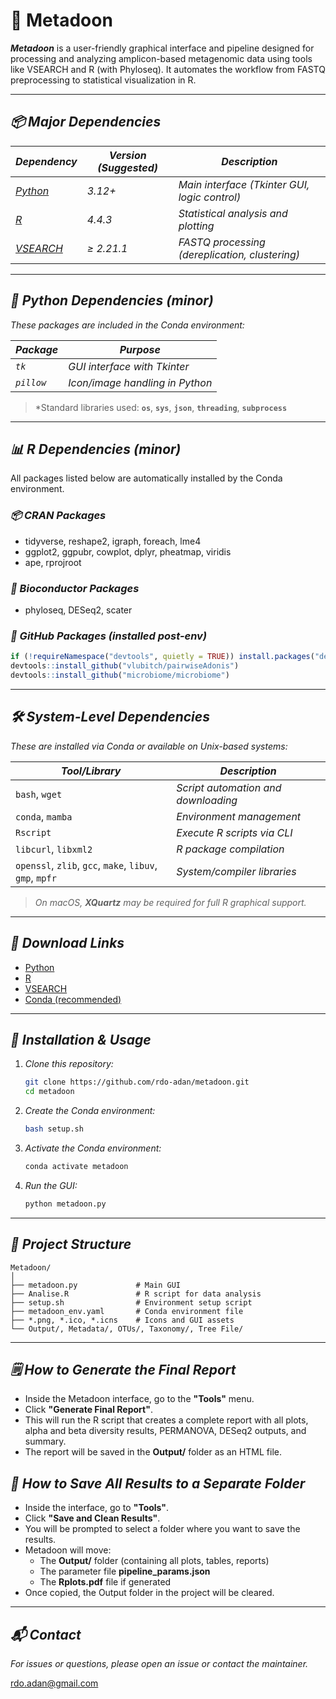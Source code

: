 # 🧪 Metadoon

***Metadoon*** is a user-friendly graphical interface and pipeline designed for processing and analyzing amplicon-based metagenomic data using tools like VSEARCH and R (with Phyloseq). It automates the workflow from FASTQ preprocessing to statistical visualization in R.

---

## *📦 Major Dependencies*

| *Dependency*                                              | *Version (Suggested)* | *Description*                                  |
| --------------------------------------------------------- | --------------------- | ---------------------------------------------- |
| *[Python](https://www.python.org/downloads/)*             | *3.12+*               | *Main interface (Tkinter GUI, logic control)*  |
| *[R](https://cran.r-project.org/)*                        | *4.4.3*               | *Statistical analysis and plotting*            |
| *[VSEARCH](https://github.com/torognes/vsearch/releases)* | *≥ 2.21.1*            | *FASTQ processing (dereplication, clustering)* |

---

## *🐍 Python Dependencies (minor)*

*These packages are included in the Conda environment:*

| *Package*  | *Purpose*                       |
| ---------- | ------------------------------- |
| *`tk`*     | *GUI interface with Tkinter*    |
| *`pillow`* | *Icon/image handling in Python* |

> \*Standard libraries used: **`os`**, **`sys`**, **`json`**, **`threading`**, **`subprocess`**

---

## *📊 R Dependencies (minor)*

All packages listed below are automatically installed by the Conda environment.

### *📦 CRAN Packages*

* tidyverse, reshape2, igraph, foreach, lme4
* ggplot2, ggpubr, cowplot, dplyr, pheatmap, viridis
* ape, rprojroot

### *🧪 Bioconductor Packages*

* phyloseq, DESeq2, scater

### *🔧 GitHub Packages (installed post-env)*

```r
if (!requireNamespace("devtools", quietly = TRUE)) install.packages("devtools")
devtools::install_github("vlubitch/pairwiseAdonis")
devtools::install_github("microbiome/microbiome")
```

---

## *🛠️ System-Level Dependencies*

*These are installed via Conda or available on Unix-based systems:*

| *Tool/Library*                                           | *Description*                       |
| -------------------------------------------------------- | ----------------------------------- |
| `bash`, `wget`                                           | *Script automation and downloading* |
| `conda`, `mamba`                                         | *Environment management*            |
| `Rscript`                                                | *Execute R scripts via CLI*         |
| `libcurl`, `libxml2`                                     | *R package compilation*             |
| `openssl`, `zlib`, `gcc`, `make`, `libuv`, `gmp`, `mpfr` | *System/compiler libraries*         |

> *On macOS, **XQuartz** may be required for full R graphical support.*

---

## *🔗 Download Links*

* [Python](https://www.python.org/downloads/)
* [R](https://cran.r-project.org/)
* [VSEARCH](https://github.com/torognes/vsearch/releases)
* [Conda (recommended)](https://docs.conda.io/en/latest/)

---

## *🚀 Installation & Usage*

1. *Clone this repository:*

   ```bash
   git clone https://github.com/rdo-adan/metadoon.git
   cd metadoon
   ```

2. *Create the Conda environment:*

   ```bash
   bash setup.sh
   ```

3. *Activate the Conda environment:*

   ```bash
   conda activate metadoon
   ```

4. *Run the GUI:*

   ```bash
   python metadoon.py
   ```

---

## *📁 Project Structure*

```
Metadoon/
│
├── metadoon.py             # Main GUI
├── Analise.R               # R script for data analysis
├── setup.sh                # Environment setup script
├── metadoon_env.yaml       # Conda environment file
├── *.png, *.ico, *.icns    # Icons and GUI assets
└── Output/, Metadata/, OTUs/, Taxonomy/, Tree File/
```

---

## *🗒️ How to Generate the Final Report*

- Inside the Metadoon interface, go to the **"Tools"** menu.
- Click **"Generate Final Report"**.
- This will run the R script that creates a complete report with all plots, alpha and beta diversity results, PERMANOVA, DESeq2 outputs, and summary.
- The report will be saved in the **Output/** folder as an HTML file.

## *💾 How to Save All Results to a Separate Folder*

- Inside the interface, go to **"Tools"**.
- Click **"Save and Clean Results"**.
- You will be prompted to select a folder where you want to save the results.
- Metadoon will move:
  - The **Output/** folder (containing all plots, tables, reports)
  - The parameter file **pipeline_params.json**
  - The **Rplots.pdf** file if generated
- Once copied, the Output folder in the project will be cleared.

---

## *📬 Contact*

*For issues or questions, please open an issue or contact the maintainer.*

[rdo.adan@gmail.com](mailto:rdo.adan@gmail.com)
